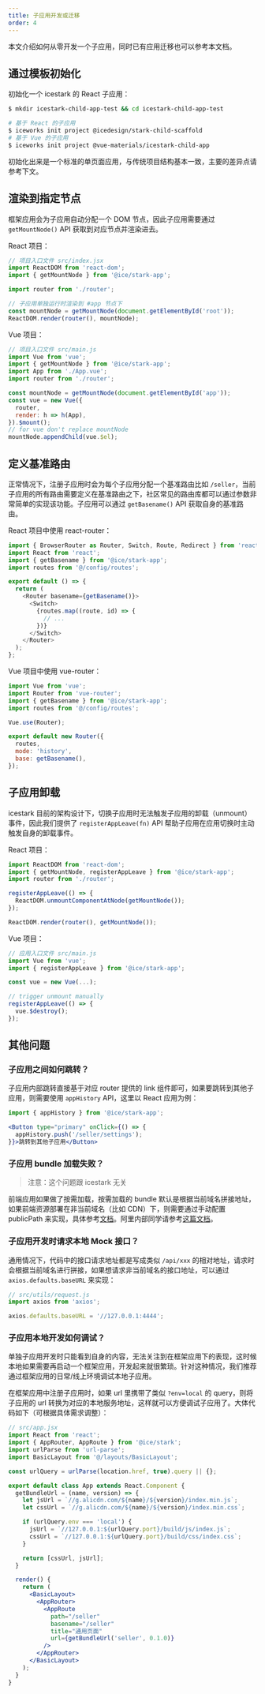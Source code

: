 ```yaml
---
title: 子应用开发或迁移
order: 4
---
```


本文介绍如何从零开发一个子应用，同时已有应用迁移也可以参考本文档。

## 通过模板初始化

初始化一个 icestark 的 React 子应用：

```bash
$ mkdir icestark-child-app-test && cd icestark-child-app-test

# 基于 React 的子应用
$ iceworks init project @icedesign/stark-child-scaffold
# 基于 Vue 的子应用
$ iceworks init project @vue-materials/icestark-child-app
```

初始化出来是一个标准的单页面应用，与传统项目结构基本一致，主要的差异点请参考下文。

## 渲染到指定节点

框架应用会为子应用自动分配一个 DOM 节点，因此子应用需要通过 `getMountNode()` API 获取到对应节点并渲染进去。

React 项目：

```jsx
// 项目入口文件 src/index.jsx
import ReactDOM from 'react-dom';
import { getMountNode } from '@ice/stark-app';

import router from './router';

// 子应用单独运行时渲染到 #app 节点下
const mountNode = getMountNode(document.getElementById('root'));
ReactDOM.render(router(), mountNode);
```

Vue 项目：

```js
// 项目入口文件 src/main.js
import Vue from 'vue';
import { getMountNode } from '@ice/stark-app';
import App from './App.vue';
import router from './router';

const mountNode = getMountNode(document.getElementById('app'));
const vue = new Vue({
  router,
  render: h => h(App),
}).$mount();
// for vue don't replace mountNode
mountNode.appendChild(vue.$el);
```

## 定义基准路由

正常情况下，注册子应用时会为每个子应用分配一个基准路由比如 `/seller`，当前子应用的所有路由需要定义在基准路由之下，社区常见的路由库都可以通过参数非常简单的实现该功能。子应用可以通过 `getBasename()` API 获取自身的基准路由。

React 项目中使用 react-router：

```js
import { BrowserRouter as Router, Switch, Route, Redirect } from 'react-router-dom';
import React from 'react';
import { getBasename } from '@ice/stark-app';
import routes from '@/config/routes';

export default () => {
  return (
    <Router basename={getBasename()}>
      <Switch>
        {routes.map((route, id) => {
          // ...
        })}
      </Switch>
    </Router>
  );
};
```

Vue 项目中使用 vue-router：

```js
import Vue from 'vue';
import Router from 'vue-router';
import { getBasename } from '@ice/stark-app';
import routes from '@/config/routes';

Vue.use(Router);

export default new Router({
  routes,
  mode: 'history',
  base: getBasename(),
});
```

## 子应用卸载

icestark 目前的架构设计下，切换子应用时无法触发子应用的卸载（unmount）事件，因此我们提供了 `registerAppLeave(fn)` API 帮助子应用在应用切换时主动触发自身的卸载事件。

React 项目：

```jsx
import ReactDOM from 'react-dom';
import { getMountNode, registerAppLeave } from '@ice/stark-app';
import router from './router';

registerAppLeave(() => {
  ReactDOM.unmountComponentAtNode(getMountNode());
});

ReactDOM.render(router(), getMountNode());
```

Vue 项目：

```js
// 应用入口文件 src/main.js
import Vue from 'vue';
import { registerAppLeave } from '@ice/stark-app';

const vue = new Vue(...);

// trigger unmount manually
registerAppLeave(() => {
  vue.$destroy();
});
```

## 其他问题

### 子应用之间如何跳转？

子应用内部跳转直接基于对应 router 提供的 link 组件即可，如果要跳转到其他子应用，则需要使用 `appHistory` API，这里以 React 应用为例：

```jsx
import { appHistory } from '@ice/stark-app';

<Button type="primary" onClick={() => {
  appHistory.push('/seller/settings');
}}>跳转到其他子应用</Button>
```

### 子应用 bundle 加载失败？

> 注意：这个问题跟 icestark 无关

前端应用如果做了按需加载，按需加载的 bundle 默认是根据当前域名拼接地址，如果前端资源部署在非当前域名（比如 CDN）下，则需要通过手动配置 publicPath 来实现，具体参考[文档](https://ice.alibaba-inc.com/docs/cli/config/config#publicPath)。阿里内部同学请参考[这篇文档](/docs/cli/feature/cloud-build)。

### 子应用开发时请求本地 Mock 接口？

通用情况下，代码中的接口请求地址都是写成类似 `/api/xxx` 的相对地址，请求时会根据当前域名进行拼接，如果想请求非当前域名的接口地址，可以通过 `axios.defaults.baseURL` 来实现：

```js
// src/utils/request.js
import axios from 'axios';

axios.defaults.baseURL = '//127.0.0.1:4444';
```

### 子应用本地开发如何调试？

单独子应用开发时只能看到自身的内容，无法关注到在框架应用下的表现，这时候本地如果需要再启动一个框架应用，开发起来就很繁琐。针对这种情况，我们推荐通过框架应用的日常/线上环境调试本地子应用。

在框架应用中注册子应用时，如果 url 里携带了类似 `?env=local` 的 query，则将子应用的 url 转换为对应的本地服务地址，这样就可以方便调试子应用了。大体代码如下（可根据具体需求调整）：

```jsx
// src/app.jsx
import React from 'react';
import { AppRouter, AppRoute } from '@ice/stark';
import urlParse from 'url-parse';
import BasicLayout from '@/layouts/BasicLayout';

const urlQuery = urlParse(location.href, true).query || {};

export default class App extends React.Component {
  getBundleUrl = (name, version) => {
    let jsUrl = `//g.alicdn.com/${name}/${version}/index.min.js`;
    let cssUrl = `//g.alicdn.com/${name}/${version}/index.min.css`;

    if (urlQuery.env === 'local') {
      jsUrl = `//127.0.0.1:${urlQuery.port}/build/js/index.js`;
      cssUrl = `//127.0.0.1:${urlQuery.port}/build/css/index.css`;
    }

    return [cssUrl, jsUrl];
  }

  render() {
    return (
      <BasicLayout>
        <AppRouter>
          <AppRoute
            path="/seller"
            basename="/seller"
            title="通用页面"
            url={getBundleUrl('seller', 0.1.0)}
          />
        </AppRouter>
      </BasicLayout>
    );
  }
}
```